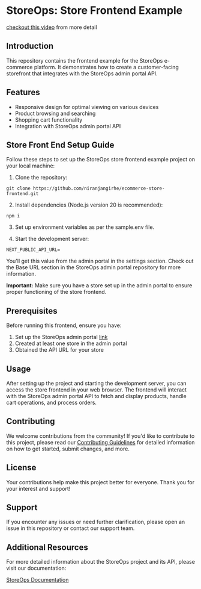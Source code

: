 # StoreOps: Store Frontend Example

[checkout this video](https://youtu.be/iBbT-Pzn-aA) from more detail


## Introduction

This repository contains the frontend example for the StoreOps e-commerce platform. It demonstrates how to create a customer-facing storefront that integrates with the StoreOps admin portal API.

## Features

- Responsive design for optimal viewing on various devices
- Product browsing and searching
- Shopping cart functionality
- Integration with StoreOps admin portal API

## Store Front End Setup Guide

Follow these steps to set up the StoreOps store frontend example project on your local machine:

1. Clone the repository:

```
git clone https://github.com/niranjangirhe/ecommerce-store-frontend.git
```

2. Install dependencies (Node.js version 20 is recommended):

```
npm i
```

3. Set up environment variables as per the sample.env file.

4. Start the development server:

```
NEXT_PUBLIC_API_URL=
```

You'll get this value from the admin portal in the settings section. Check out the Base URL section in the StoreOps admin portal repository for more information.

**Important:** Make sure you have a store set up in the admin portal to ensure proper functioning of the store frontend.

## Prerequisites

Before running this frontend, ensure you have:

1. Set up the StoreOps admin portal [link](https://github.com/niranjangirhe/storeops-admin-portal)
2. Created at least one store in the admin portal
3. Obtained the API URL for your store

## Usage

After setting up the project and starting the development server, you can access the store frontend in your web browser. The frontend will interact with the StoreOps admin portal API to fetch and display products, handle cart operations, and process orders.

## Contributing

We welcome contributions from the community! If you'd like to contribute to this project, please read our [Contributing Guidelines](CONTRIBUTING.md) for detailed information on how to get started, submit changes, and more.

## License

Your contributions help make this project better for everyone. Thank you for your interest and support!

## Support

If you encounter any issues or need further clarification, please open an issue in this repository or contact our support team.

## Additional Resources

For more detailed information about the StoreOps project and its API, please visit our documentation:

[StoreOps Documentation](https://storeops-admin.vercel.app/docs)
